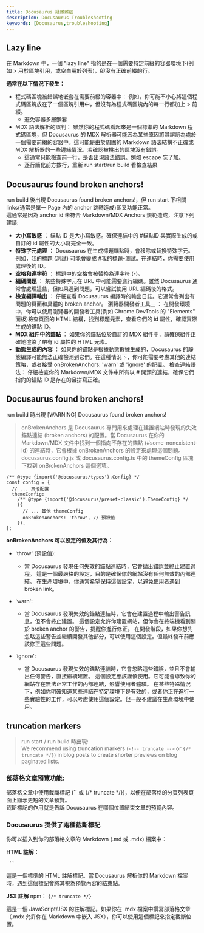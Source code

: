 ```yaml
---
title: Docusaurus 疑難雜症
description: Docusaurus Troubleshooting
keywords: [Docusaurus,troubleshooting] 
---
```




## Lazy line
在 Markdown 中，一個 "lazy line" 指的是在一個需要特定前綴的容器環境下(例如 \> 用於區塊引用，或空白用於列表)，卻沒有正確前綴的行。

__通常在以下情況下發生：__

* 程式碼區塊被錯誤地嵌套在需要前綴的容器中： 例如，你可能不小心將這個程式碼區塊放在了一個區塊引用中，但沒有為程式碼區塊內的每一行都加上 \> 前綴。
    * 避免容器多層嵌套
* MDX 語法解析的誤判： 雖然你的程式碼看起來是一個標準的 Markdown 程式碼區塊，但 Docusaurus 的 MDX 解析器可能因為某些原因將其誤認為處於一個需要前綴的容器中。這可能是由於周圍的 Markdown 語法結構不正確或 MDX 解析器的一些邊緣情況。若確認被挑出的區塊沒有錯誤。
    * 這通常只能檢查前一行，是否出現語法錯誤。例如 escape 忘了加。
    * 逐行簡化前方數行，重新 run start/run build 看檢查結果
    

## Docusaurus found broken anchors!
run build 後出現 Docusaurus found broken anchors!，但 run start 下相關 links\(通常是單一 Page 內的 anchor 跳轉造成)卻又功能正常。  
這通常是因為 anchor id 未符合 Markdown/MDX Anchors 規範造成，注意下列建議:


* __大小寫敏感__ ： 錨點 ID 是大小寫敏感。確保連結中的 #錨點ID 與實際生成的或自訂的 id 屬性的大小寫完全一致。
* __特殊字元處理__ ： Docusaurus 在生成標題錨點時，會移除或替換特殊字元。例如，我的標題 (測試) 可能會變成 #我的標題-測試。在連結時，你需要使用處理後的 ID。
* __空格和連字符__ ： 標題中的空格會被替換為連字符 (-)。
* __編碼問題__ ： 某些特殊字元在 URL 中可能需要進行編碼。雖然 Docusaurus 通常會處理這些，但如果遇到問題，可以嘗試使用 URL 編碼後的格式。
* __檢查編譯輸出__ ： 仔細查看 Docusaurus 編譯時的輸出日誌。它通常會列出有問題的頁面和具體的 broken anchor。
瀏覽器開發者工具__ ： 在開發環境中，你可以使用瀏覽器的開發者工具(例如 Chrome DevTools 的 "Elements" 面板)檢查頁面的 HTML 結構，找到標題元素，查看它們的 id 屬性，確認實際生成的錨點 ID。
* __MDX 組件中的錨點__ ： 如果你的錨點位於自訂的 MDX 組件中，請確保組件正確地渲染了帶有 id 屬性的 HTML 元素。
* __動態生成的內容__ ： 如果你的錨點是根據動態數據生成的，Docusaurus 的靜態編譯可能無法正確檢測到它們。在這種情況下，你可能需要考慮其他的連結策略，或者接受 onBrokenAnchors: 'warn' 或 'ignore' 的配置。
檢查連結語法： 仔細檢查你的 Markdown/MDX 文件中所有以 # 開頭的連結，確保它們指向的錨點 ID 是存在的且拼寫正確。


## Docusaurus found broken anchors!  
run build 時出現 [WARNING] Docusaurus found broken anchors!  

> onBrokenAnchors 是 Docusaurus 專門用來處理在建置網站時發現的失效錨點連結 (broken anchors) 的配置。當 Docusaurus 在你的 Markdown/MDX 文件中找到一個指向不存在的錨點 (#some-nonexistent-id) 的連結時，它會根據 onBrokenAnchors 的設定來處理這個問題。  
> docusaurus.config.js 或 docusaurus.config.ts 中的 themeConfig 區塊下找到 onBrokenAnchors 這個選項。


```
/** @type {import('@docusaurus/types').Config} */
const config = {
  // ... 其他配置
  themeConfig:
    /** @type {import('@docusaurus/preset-classic').ThemeConfig} */
    ({
      // ... 其他 themeConfig
      onBrokenAnchors: 'throw', // 預設值
    }),
};
```

__onBrokenAnchors 可以設定的值及其行為：__

* 'throw' (預設值):
    * 當 Docusaurus 發現任何失效的錨點連結時，它會拋出錯誤並終止建置過程。
這是一個最嚴格的設定，目的是確保你的網站沒有任何無效的內部連結。
在生產環境中，你通常希望保持這個設定，以避免使用者遇到 broken link。

* 'warn':
    * 當 Docusaurus 發現失效的錨點連結時，它會在建置過程中輸出警告訊息，但不會終止建置。
這個設定允許你建置網站，但你會在終端機看到關於 broken anchor 的警告，提醒你進行修正。
在開發階段，如果你想先忽略這些警告並繼續開發其他部分，可以使用這個設定。但最終發布前應該修正這些問題。

* 'ignore':
    * 當 Docusaurus 發現失效的錨點連結時，它會忽略這些錯誤，並且不會輸出任何警告，直接繼續建置。
這個設定應該謹慎使用。它可能會導致你的網站存在無法正常工作的內部連結，影響使用者體驗。
在某些特殊情況下，例如你明確知道某些連結在特定環境下是有效的，或者你正在進行一些實驗性的工作，可以考慮使用這個設定。但一般不建議在生產環境中使用。



## truncation markers
> run start / run build 時出現:  
> We recommend using truncation markers (`<!-- truncate -->` or `{/* truncate */}`) in blog posts to create shorter previews on blog paginated lists.

### 部落格文章預覽功能: 
部落格文章中使用截斷標記 (`` 或 {/* truncate */})，以便在部落格的分頁列表頁面上顯示更短的文章預覽。  
截斷標記的作用就是告訴 Docusaurus 在哪個位置結束文章的預覽內容。  

### Docusaurus 提供了兩種截斷標記

你可以插入到你的部落格文章的 Markdown (.md 或 .mdx) 檔案中：

__HTML 註解：__

<code> ``</code>

這是一個標準的 HTML 註解標記。當 Docusaurus 解析你的 Markdown 檔案時，遇到這個標記會將其視為預覽內容的結束點。

__JSX 註解__ npm：
<code>{/* truncate */}</code>

這是一個 JavaScript/JSX 的註解標記。如果你在 .mdx 檔案中撰寫部落格文章（.mdx 允許你在 Markdown 中嵌入 JSX），你可以使用這個標記來指定截斷位置。